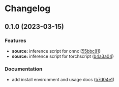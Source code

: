 # Changelog

## 0.1.0 (2023-03-15)


### Features

* **source:** inference script for onnx ([55bbc81](https://github.com/namphuongtran9196/yolox-inference/commit/55bbc817ae049d50bc5172e35b0299691f541e66))
* **source:** inference script for torchscript ([b4a3a04](https://github.com/namphuongtran9196/yolox-inference/commit/b4a3a0408afe4fbc9951b64e99fdb6e06dc181e4))


### Documentation

* add install environment and usage docs ([b7d04e1](https://github.com/namphuongtran9196/yolox-inference/commit/b7d04e10d21fb962d7e9c447dfabfe9211369684))
